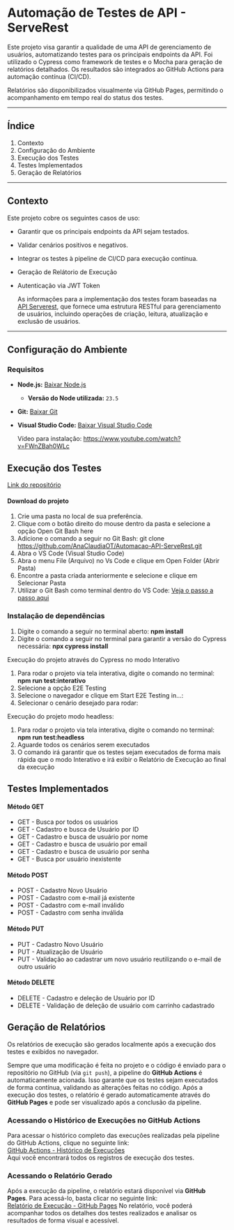# Automação de Testes de API - ServeRest

Este projeto visa garantir a qualidade de uma API de gerenciamento de usuários, automatizando testes para os principais endpoints da API. Foi utilizado o Cypress como framework de testes e o Mocha para geração de relatórios detalhados. Os resultados são integrados ao GitHub Actions para automação contínua (CI/CD).  

Relatórios são disponibilizados visualmente via GitHub Pages, permitindo o acompanhamento em tempo real do status dos testes.

---

## Índice
1. Contexto
2. Configuração do Ambiente
3. Execução dos Testes
4. Testes Implementados
5. Geração de Relatórios

---

## Contexto

Este projeto cobre os seguintes casos de uso:
- Garantir que os principais endpoints da API sejam testados.
- Validar cenários positivos e negativos.
- Integrar os testes à pipeline de CI/CD para execução contínua.
- Geração de Relátorio de Execução
- Autenticação via JWT Token

  As informações para a implementação dos testes foram baseadas na [API Serverest](https://serverest.dev/), que fornece uma estrutura RESTful para gerenciamento de usuários, incluindo operações de criação, leitura, atualização e exclusão de usuários.

---

## Configuração do Ambiente

### Requisitos
- **Node.js:**
[Baixar Node.js](https://nodejs.org/download/release/v23.6.0/node-v23.6.0-x64.msi)
    - **Versão do Node utilizada:** `23.5` 

- **Git:**
[Baixar Git](https://git-scm.com/downloads)

- **Visual Studio Code:**
[Baixar Visual Studio Code](https://code.visualstudio.com/download)

  Vídeo para instalação: https://www.youtube.com/watch?v=FWnZBah0WLc


## Execução dos Testes

  [Link do repositório](https://github.com/AnaClaudiaOT/Automacao-API-ServeRest.git)

#### Download do projeto
1.	Crie uma pasta no local de sua preferência.
2.	Clique com o botão direito do mouse dentro da pasta e selecione a opção Open Git Bash here		
3.	Adicione o comando a seguir no Git Bash: git clone https://github.com/AnaClaudiaOT/Automacao-API-ServeRest.git
4.	Abra o VS Code (Visual Studio Code)
5.	Abra o menu File (Arquivo) no Vs Code e clique em Open Folder (Abrir Pasta)
6.	Encontre a pasta criada anteriormente e selecione e clique em Selecionar Pasta
7.	Utilizar o Git Bash como terminal dentro do VS Code:
    [Veja o passo a passo aqui](https://micilini.com/blog/como-integrar-o-git-bash-no-terminal-do-visual-studio-code)

### Instalação de dependências 
1.	Digite o comando a seguir no terminal aberto: **npm install**
2.	Digite o comando a seguir no terminal para garantir a versão do Cypress necessária: **npx cypress install**

Execução do projeto através do Cypress no modo Interativo
1.	Para rodar o projeto via tela interativa, digite o comando no terminal: **npm run test:interativo**
2.	Selecione a opção E2E Testing
3.	Selecione o navegador e clique em Start E2E Testing in...:
4.	Selecionar o cenário desejado para rodar: 

Execução do projeto modo headless: 
1.	Para rodar o projeto via tela interativa, digite o comando no terminal: **npm run test:headless**
2.	Aguarde todos os cenários serem executados
3.	O comando irá garantir que os testes sejam executados de forma mais rápida que o modo Interativo e irá exibir o Relatório de Execução ao final da execução


## Testes Implementados

#### Método GET  
- GET - Busca por todos os usuários  
- GET - Cadastro e busca de Usuário por ID  
- GET - Cadastro e busca de usuário por nome  
- GET - Cadastro e busca de usuário por email  
- GET - Cadastro e busca de usuário por senha  
- GET - Busca por usuário inexistente  

#### Método POST  
- POST - Cadastro Novo Usuário  
- POST - Cadastro com e-mail já existente  
- POST - Cadastro com e-mail inválido  
- POST - Cadastro com senha inválida  

#### Método PUT  
- PUT - Cadastro Novo Usuário  
- PUT - Atualização de Usuário  
- PUT - Validação ao cadastrar um novo usuário reutilizando o e-mail de outro usuário  

#### Método DELETE  
- DELETE - Cadastro e deleção de Usuário por ID  
- DELETE - Validação de deleção de usuário com carrinho cadastrado  


## Geração de Relatórios
Os relatórios de execução são gerados localmente após a execução dos testes e exibidos no navegador.

Sempre que uma modificação é feita no projeto e o código é enviado para o repositório no GitHub (via `git push`), a pipeline do **GitHub Actions** é automaticamente acionada. Isso garante que os testes sejam executados de forma contínua, validando as alterações feitas no código. Após a execução dos testes, o relatório é gerado automaticamente através do **GitHub Pages** e pode ser visualizado após a conclusão da pipeline.

### Acessando o Histórico de Execuções no GitHub Actions
Para acessar o histórico completo das execuções realizadas pela pipeline do GitHub Actions, clique no seguinte link:  
[GitHub Actions - Histórico de Execuções](https://anaclaudiaot.github.io/Automacao-API-ServeRest/actions)  
Aqui você encontrará todos os registros de execução dos testes.

### Acessando o Relatório Gerado
Após a execução da pipeline, o relatório estará disponível via **GitHub Pages**. Para acessá-lo, basta clicar no seguinte link:  
[Relatório de Execução - GitHub Pages](https://anaclaudiaot.github.io/Automacao-API-ServeRest/)
No relatório, você poderá acompanhar todos os detalhes dos testes realizados e analisar os resultados de forma visual e acessível.

